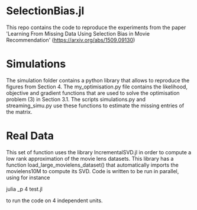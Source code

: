 # SelectionBias.jl
This repo contains the code to reproduce the experiments from the paper 'Learning From Missing Data Using Selection Bias in Movie Recommendation' (https://arxiv.org/abs/1509.09130) 

# Simulations
 
The simulation folder contains a python library that allows to reproduce the figures from Section 4. The my_optimisation.py file contains the likelihood, objective and gradient functions that are used to solve the optimisation problem (3) in Section 3.1. The scripts simulations.py and streaming_simu.py use these functions to estimate the missing entries of the matrix.

# Real Data

This set of function uses the library IncrementalSVD.jl in order to compute a low rank approximation of the movie lens datasets. This library has a function load_large_movielens_dataset() that automatically imports the movielens10M to compute its SVD. Code is written to be run in parallel, using for instance

julia _p 4 test.jl

to run the code on 4 independent units. 

